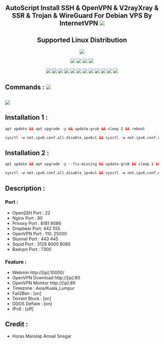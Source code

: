<h2 align="center">AutoScript Install SSH & OpenVPN & V2rayXray & SSR & Trojan & WireGuard For Debian VPS By InternetVPN <img src="https://img.shields.io/badge/Version-2.0.4-blue.svg"></h2>


<h2 align="center"> Supported Linux Distribution</h2>
<p align="center"><img src="https://d33wubrfki0l68.cloudfront.net/5911c43be3b1da526ed609e9c55783d9d0f6b066/9858b/assets/img/debian-ubuntu-hover.png"></p> 
<p align="center"><img src="https://img.shields.io/static/v1?style=for-the-badge&logo=debian&label=Debian%209&message=Stretch&color=red"> <img src="https://img.shields.io/static/v1?style=for-the-badge&logo=debian&label=Debian%2010&message=Buster&color=red"> <img src="https://img.shields.io/static/v1?style=for-the-badge&logo=ubuntu&label=Ubuntu%2018&message=18.04 LTS&color=red"> <img src="https://img.shields.io/static/v1?style=for-the-badge&logo=ubuntu&label=Ubuntu%2020&message=20.04 LTS&color=red"></p>

<p align="center"><img src="https://img.shields.io/badge/Service-OpenSSH-success.svg">  <img src="https://img.shields.io/badge/Service-Dropbear-success.svg">  <img src="https://img.shields.io/badge/Service-BadVPN-success.svg">  <img src="https://img.shields.io/badge/Service-Stunnel-success.svg">  <img src="https://img.shields.io/badge/Service-OpenVPN-success.svg">  <img src="https://img.shields.io/badge/Service-Squid3-success.svg">  <img   src="https://img.shields.io/badge/Service-Webmin-success.svg">  <img src="https://img.shields.io/badge/Service-Privoxy-green.svg">   <img
src="https://img.shields.io/badge/Service-V2rayXray-success.svg">  <img src= "https://img.shields.io/badge/Service-SSR-success.svg">  <img src="https://img.shields.io/badge/Service-Trojan-success.svg">  <img src="https://img.shields.io/badge/Service-WireGuard-success.svg">

## Commands : <img src="https://img.shields.io/static/v1?style=for-the-badge&logo=powershell&label=Shell&message=Bash%20Script&color=lightgray">
## <img src="https://img.shields.io/badge/Service-Choose-yellowgreen">  
## Installation 1 :

  ```html
apt update && apt upgrade -y && update-grub && sleep 2 && reboot
  ```
  ```html
sysctl -w net.ipv6.conf.all.disable_ipv6=1 && sysctl -w net.ipv6.conf.default.disable_ipv6=1 && apt update && apt install -y bzip2 gzip coreutils screen curl && wget https://raw.githubusercontent.com/syapik96/server/main/setup.sh chmod +x setup.sh && ./setup.sh

  ```
## Installation 2 :

  ```html
apt update && apt upgrade -y --fix-missing && update-grub && sleep 2 && reboot
  ```
  ```html
sysctl -w net.ipv6.conf.all.disable_ipv6=1 && sysctl -w net.ipv6.conf.default.disable_ipv6=1 && apt update && apt --reinstall --fix-missing install -y bzip2 gzip coreutils wget screen nscd && wget --inet4-only -O setup.sh 'https://raw.githubusercontent.com/syapik96/server/main/setup2.sh' && chmod +x setup.sh && ./setup.sh && rm -rf ./setup.sh

  ```
## Description :

### Port :
* OpenSSH Port : 22
* Nginx Port   : 80
* Privoxy Port : 8181 8086
* Dropbear Port: 442 555
* OpenVPN Port : 110. 25000
* Stunnel Port : 443 445
* Squid  Port  : 3128 8000 8080
* Badvpn Port  : 7300

### Feature : 
* Webmin http://[ip]:10000/
* OpenVPN Download http://[ip]:80
* OpenVPN Monitor http://[ip]:89
* Timezone : Asia/Kuala_Lumpur
* Fail2Ban :       [on]
* Torrent Block :  [on]
* DDOS Deflate  :  [on]
* IPv6     :       [off]
  
  
## Credit :
  
*   Horas Marolop Amsal Siregar
